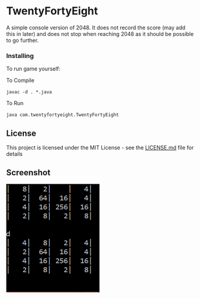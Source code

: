 # TwentyFortyEight
A simple console version of 2048. It does not record the score (may add this in later) and does not stop when reaching 2048 as it should be possible to go further.


### Installing

To run game yourself:

To Compile
```
javac -d . *.java
```
To Run
```
java com.twentyfortyeight.TwentyFortyEight
```

## License

This project is licensed under the MIT License - see the [LICENSE.md](LICENSE.md) file for details

## Screenshot
![ScreenShot](2048Screenshot.png)
